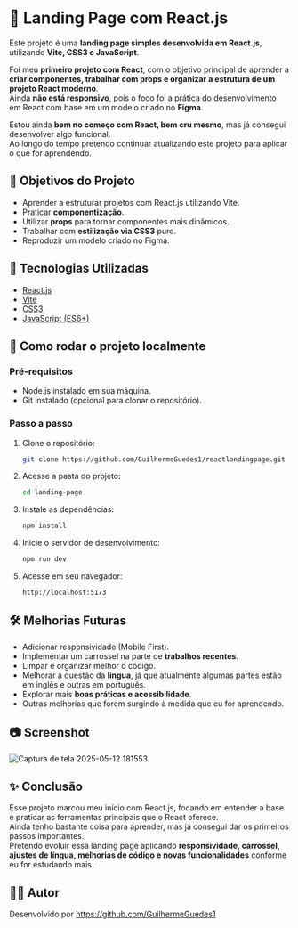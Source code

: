 # 🚀 Landing Page com React.js

Este projeto é uma **landing page simples desenvolvida em React.js**, utilizando **Vite, CSS3 e JavaScript**.

Foi meu **primeiro projeto com React**, com o objetivo principal de aprender a **criar componentes, trabalhar com props e organizar a estrutura de um projeto React moderno**.  
Ainda **não está responsivo**, pois o foco foi a prática do desenvolvimento em React com base em um modelo criado no **Figma**.

Estou ainda **bem no começo com React, bem cru mesmo**, mas já consegui desenvolver algo funcional.  
Ao longo do tempo pretendo continuar atualizando este projeto para aplicar o que for aprendendo.

## 🎯 Objetivos do Projeto

- Aprender a estruturar projetos com React.js utilizando Vite.
- Praticar **componentização**.
- Utilizar **props** para tornar componentes mais dinâmicos.
- Trabalhar com **estilização via CSS3** puro.
- Reproduzir um modelo criado no Figma.

## 🚀 Tecnologias Utilizadas

- [React.js](https://react.dev/)
- [Vite](https://vitejs.dev/)
- [CSS3](https://developer.mozilla.org/pt-BR/docs/Web/CSS)
- [JavaScript (ES6+)](https://developer.mozilla.org/pt-BR/docs/Web/JavaScript)

## 🔧 Como rodar o projeto localmente

### Pré-requisitos

- Node.js instalado em sua máquina.
- Git instalado (opcional para clonar o repositório).

### Passo a passo

1. Clone o repositório:
   ```bash
   git clone https://github.com/GuilhermeGuedes1/reactlandingpage.git
   ```

2. Acesse a pasta do projeto:
   ```bash
   cd landing-page
   ```

3. Instale as dependências:
   ```bash
   npm install
   ```

4. Inicie o servidor de desenvolvimento:
   ```bash
   npm run dev
   ```

5. Acesse em seu navegador:
   ```
   http://localhost:5173
   ```

## 🛠️ Melhorias Futuras

- Adicionar responsividade (Mobile First).
- Implementar um carrossel na parte de **trabalhos recentes**.
- Limpar e organizar melhor o código.
- Melhorar a questão da **língua**, já que atualmente algumas partes estão em inglês e outras em português.
- Explorar mais **boas práticas e acessibilidade**.
- Outras melhorias que forem surgindo à medida que eu for aprendendo.

## 📷 Screenshot

![Captura de tela 2025-05-12 181553](https://github.com/user-attachments/assets/238fe768-c5dc-4b9c-aa67-d69879c2b059)


## ✨ Conclusão

Esse projeto marcou meu início com React.js, focando em entender a base e praticar as ferramentas principais que o React oferece.  
Ainda tenho bastante coisa para aprender, mas já consegui dar os primeiros passos importantes.  
Pretendo evoluir essa landing page aplicando **responsividade, carrossel, ajustes de língua, melhorias de código e novas funcionalidades** conforme eu for estudando mais.

## 👨‍💻 Autor

Desenvolvido por https://github.com/GuilhermeGuedes1

